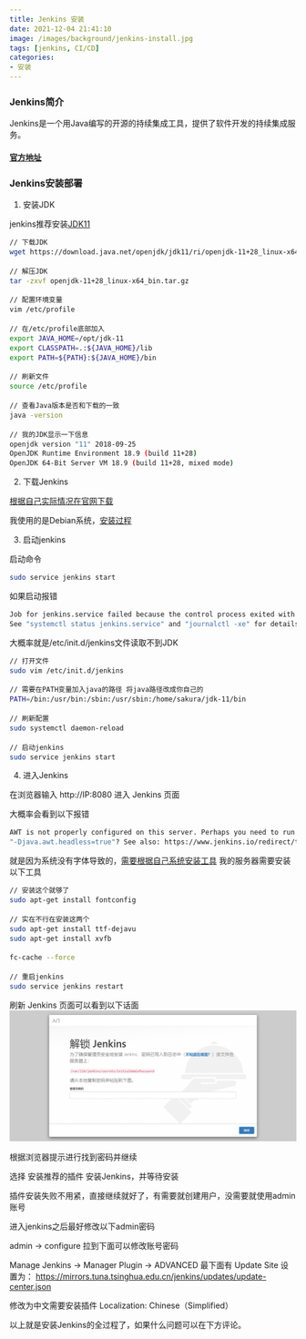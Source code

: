 ```yaml
---
title: Jenkins 安装
date: 2021-12-04 21:41:10
image: /images/background/jenkins-install.jpg
tags: [jenkins, CI/CD]
categories:
- 安装
---
```


### Jenkins简介
Jenkins是一个用Java编写的开源的持续集成工具，提供了软件开发的持续集成服务。

#### [官方地址](https://www.jenkins.io/zh/)

### Jenkins安装部署

1. 安装JDK

jenkins推荐安装[JDK11](http://jdk.java.net/java-se-ri/11)

```bash
// 下载JDK
wget https://download.java.net/openjdk/jdk11/ri/openjdk-11+28_linux-x64_bin.tar.gz

// 解压JDK
tar -zxvf openjdk-11+28_linux-x64_bin.tar.gz

// 配置环境变量
vim /etc/profile

// 在/etc/profile底部加入
export JAVA_HOME=/opt/jdk-11
export CLASSPATH=.:${JAVA_HOME}/lib
export PATH=${PATH}:${JAVA_HOME}/bin

// 刷新文件
source /etc/profile

// 查看Java版本是否和下载的一致
java -version

// 我的JDK显示一下信息
openjdk version "11" 2018-09-25
OpenJDK Runtime Environment 18.9 (build 11+28)
OpenJDK 64-Bit Server VM 18.9 (build 11+28, mixed mode)
```

2. 下载Jenkins

[根据自己实际情况在官网下载](https://www.jenkins.io/zh/download/)

我使用的是Debian系统，[安装过程](https://pkg.jenkins.io/debian-stable/)

3. 启动jenkins

启动命令

```bash
sudo service jenkins start
```
如果启动报错

```bash
Job for jenkins.service failed because the control process exited with error code.
See "systemctl status jenkins.service" and "journalctl -xe" for details.
```
大概率就是/etc/init.d/jenkins文件读取不到JDK
```bash
// 打开文件
sudo vim /etc/init.d/jenkins

// 需要在PATH变量加入java的路径 将java路径改成你自己的
PATH=/bin:/usr/bin:/sbin:/usr/sbin:/home/sakura/jdk-11/bin

// 刷新配置
sudo systemctl daemon-reload

// 启动jenkins
sudo service jenkins start
```

4. 进入Jenkins

在浏览器输入 http://IP:8080 进入 Jenkins 页面

大概率会看到以下报错
```bash
AWT is not properly configured on this server. Perhaps you need to run your container with 
"-Djava.awt.headless=true"? See also: https://www.jenkins.io/redirect/troubleshooting/java.awt.headless
```

就是因为系统没有字体导致的，[需要根据自己系统安装工具](https://www.jenkins.io/redirect/troubleshooting/java.awt.headless) 
我的服务器需要安装以下工具
```bash
// 安装这个就够了
sudo apt-get install fontconfig

// 实在不行在安装这两个
sudo apt-get install ttf-dejavu
sudo apt-get install xvfb

fc-cache --force

// 重启jenkins
sudo service jenkins restart
```

刷新 Jenkins 页面可以看到以下话面
![安装 Jenkins](/images/article/jenkins/install.png)

根据浏览器提示进行找到密码并继续

选择 安装推荐的插件 安装Jenkins，并等待安装

插件安装失败不用紧，直接继续就好了，有需要就创建用户，没需要就使用admin账号

进入jenkins之后最好修改以下admin密码

admin -> configure 拉到下面可以修改账号密码

Manage Jenkins -> Manager Plugin -> ADVANCED 
最下面有 Update Site 设置为：
https://mirrors.tuna.tsinghua.edu.cn/jenkins/updates/update-center.json

修改为中文需要安装插件 Localization: Chinese（Simplified）

以上就是安装Jenkins的全过程了，如果什么问题可以在下方评论。
